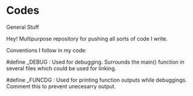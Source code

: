 # Codes
General Stuff

Hey! 
Multipurpose repository for pushing all sorts of code I write.

Conventions I follow in my code:

\#define _DEBUG : Used for debugging. Surrounds the main() function in several files which could be used for linking.

\#define _FUNCDG : Used for printing function outputs while debuggings. Comment this to prevent unecesarry output.

